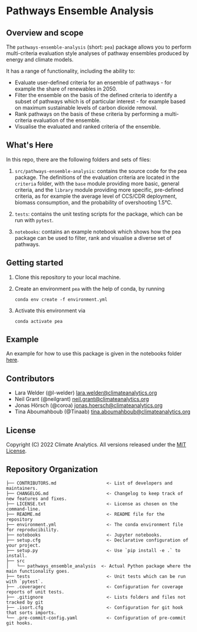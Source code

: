 # Pathways Ensemble Analysis

## Overview and scope

The `pathways-ensemble-analysis` (short: `pea`) package allows you to perform multi-criteria evaluation style analyses of pathway ensembles produced by energy and climate models.

It has a range of functionality, including the ability to:

- Evaluate user-defined criteria for an ensemble of pathways - for example the share of renewables in 2050.
- Filter the ensemble on the basis of the defined criteria to identify a subset of pathways which is of particular interest - for example based on maximum sustainable levels of carbon dioxide removal.
- Rank pathways on the basis of these criteria by performing a multi-criteria evaluation of the ensemble.
- Visualise the evaluated and ranked criteria of the ensemble.


## What's Here
In this repo, there are the following folders and sets of files:

1. `src/pathways-ensemble-analysis`: contains the source code for the pea package. The definitions of the evaluation criteria are located in the `criteria` folder, with the `base` module providing more basic, general criteria, and the `library` module providing more specific, pre-defined criteria, as for example the average level of CCS/CDR deployment, biomass consumption, and the probability of overshooting 1.5°C.

2. `tests`: contains the unit testing scripts for the package, which can be run with `pytest`.

3. `notebooks`: contains an example notebook which shows how the pea package can be used to filter, rank and visualise a diverse set of pathways.

## Getting started

1. Clone this repository to your local machine.

2. Create an environment `pea` with the help of conda, by running

   ```
   conda env create -f environment.yml
   ```
3. Activate this environment via 

   ```
   conda activate pea
   ```

## Example
An example for how to use this package is given in the notebooks folder [here](https://gitlab.com/climateanalytics/model-dev-team/pathways-ensemble-analysis/-/tree/main/notebooks).

## Contributors
* Lara Welder (@l-welder) <lara.welder@climateanalytics.org>
* Neil Grant (@neilgrant) <neil.grant@climateanalytics.org>
* Jonas Hörsch (@coroa) <jonas.hoersch@climateanalytics.org>
* Tina Aboumahboub (@Tinaab) <tina.aboumahboub@climateanalytics.org>

## License
Copyright (C) 2022 Climate Analytics. All versions released under the [MIT License](https://opensource.org/licenses/MIT).

## Repository Organization

```
├── CONTRIBUTORS.md                   <- List of developers and maintainers.
├── CHANGELOG.md                      <- Changelog to keep track of new features and fixes.
├── LICENSE.txt                       <- License as chosen on the command-line.
├── README.md                         <- README file for the repository
├── environment.yml                   <- The conda environment file for reproducibility.
├── notebooks                         <- Jupyter notebooks.
├── setup.cfg                         <- Declarative configuration of your project.
├── setup.py                          <- Use `pip install -e .` to install.
├── src
│   └── pathways_ensemble_analysis  <- Actual Python package where the main functionality goes.
├── tests                             <- Unit tests which can be run with `pytest`.
├── .coveragerc                       <- Configuration for coverage reports of unit tests.
├── .gitignore                        <- Lists folders and files not tracked by git
├── .isort.cfg                        <- Configuration for git hook that sorts imports.
└── .pre-commit-config.yaml           <- Configuration of pre-commit git hooks.
```
